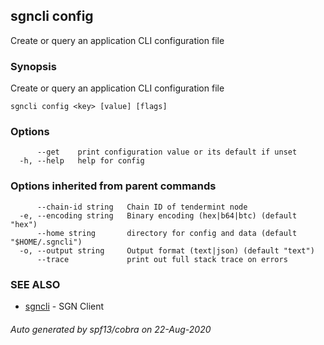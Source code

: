## sgncli config

Create or query an application CLI configuration file

### Synopsis

Create or query an application CLI configuration file

```
sgncli config <key> [value] [flags]
```

### Options

```
      --get    print configuration value or its default if unset
  -h, --help   help for config
```

### Options inherited from parent commands

```
      --chain-id string   Chain ID of tendermint node
  -e, --encoding string   Binary encoding (hex|b64|btc) (default "hex")
      --home string       directory for config and data (default "$HOME/.sgncli")
  -o, --output string     Output format (text|json) (default "text")
      --trace             print out full stack trace on errors
```

### SEE ALSO

* [sgncli](sgncli.md)	 - SGN Client

###### Auto generated by spf13/cobra on 22-Aug-2020
